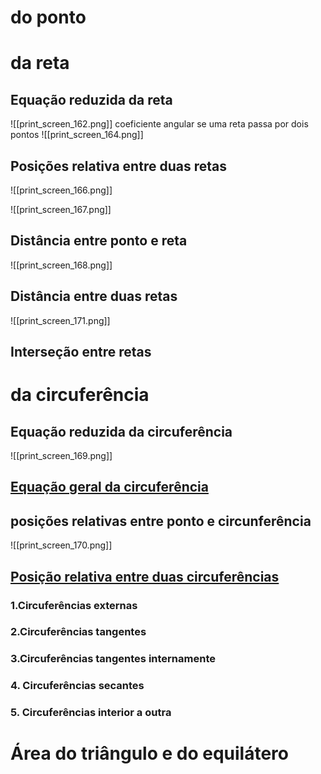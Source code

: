 # do ponto

# da reta
## Equação reduzida da reta

![[print_screen_162.png]]
coeficiente angular se uma reta passa por dois pontos
![[print_screen_164.png]]

## Posições relativa entre duas retas

![[print_screen_166.png]]

![[print_screen_167.png]]

## Distância entre ponto e reta

![[print_screen_168.png]]


## Distância entre duas retas

![[print_screen_171.png]]
## Interseção entre retas
# da circuferência

## Equação reduzida da circuferência

![[print_screen_169.png]]
## [Equação geral da circuferência](https://www.youtube.com/watch?v=tu81HCPl4mU&t=145s)

## posições relativas entre ponto e circunferência

![[print_screen_170.png]]

## [Posição relativa entre duas circuferências](https://www.youtube.com/watch?v=9lK6KL9kQmk)

### 1.Circuferências externas
### 2.Circuferências tangentes
### 3.Circuferências tangentes internamente
### 4. Circuferências secantes
### 5. Circuferências interior a outra




# Área do triângulo  e do equilátero
